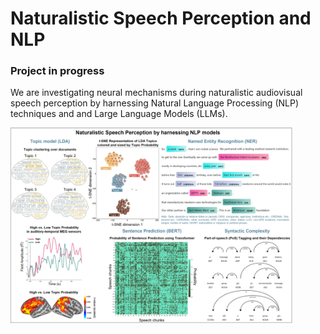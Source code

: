 # Naturalistic Speech Perception and NLP
### Project in progress
We are investigating neural mechanisms during naturalistic audiovisual speech perception by harnessing Natural Language Processing (NLP) techniques and and Large Language Models (LLMs). <br>

<img src="images/speech_nlp.jpg" alt="pilot result" width="90%">
